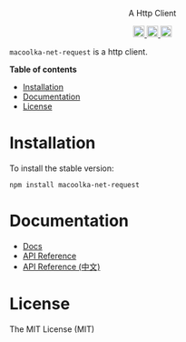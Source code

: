 <p align="center">
A Http Client
</p>

<p align="center">
  <a href="https://travis-ci.org/macoolka/macoolka-net-request">
    <img src="https://img.shields.io/travis/macoolka/macoolka-net-request/master.svg?style=flat-square" alt="build status" height="20">
  </a>
  <a href="https://david-dm.org/macoolka-net-request">
    <img src="https://img.shields.io/david/macoolka/macoolka-net-request.svg?style=flat-square" alt="dependency status" height="20">
  </a>
  <a href="https://www.npmjs.com/package/macoolka-net-request">
    <img src="https://img.shields.io/npm/dm/macoolka-net-request.svg" alt="npm downloads" height="20">
  </a>
</p>

`macoolka-net-request` is a http client.


**Table of contents**

- [Installation](#installation)
- [Documentation](#documentation)
- [License](#license)

<!-- END doctoc generated TOC please keep comment here to allow auto update -->

# Installation

To install the stable version:

```
npm install macoolka-net-request
```


# Documentation

- [Docs](https://macoolka.github.io/macoolka-net-request)
- [API Reference](https://macoolka.github.io/macoolka-net-request/docs/Modules)
- [API Reference (中文)](https://macoolka.github.io/macoolka-net-request/docs/模块)


# License

The MIT License (MIT)
